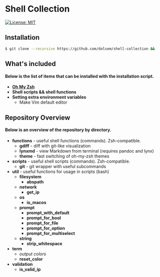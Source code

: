 # Shell Collection
[![License: MIT][license-image]][license-url]
## Installation
```sh
$ git clone --recursive https://github.com/dolsem/shell-collection && ./install.bash
```
## What's included
#### Below is the list of items that can be installed with the installation script.
- [**Oh My Zsh**][ohmyzsh-url]
- **Shell scripts && shell functions**
- **Setting extra environment variables**
  - Make Vim default editor

## Repository Overview
#### Below is an overview of the repository by directory.
- **functions** - useful shell functions (commands). Zsh-compatible.
  - **gdiff** - diff with git-like visualization
  - **lynxmd** - view Markdown from terminal (requires pandoc and lynx)
  - **theme** - fast switching of oh-my-zsh themes
- **scripts** - useful shell scripts (commands). Zsh-compatible.
  - **git** - git wrapper with useful subcommands
- **util** - useful functions for usage in scripts (bash)
  - **filesystem**
    - **abspath**
  - **network**
    - **get_ip**
  - **os**
    - **is_macos**
  - **prompt**
    - **prompt_with_default**
    - **prompt_for_bool**
    - **prompt_for_file**
    - **prompt_for_option**
    - **prompt_for_multiselect**
  - **string**
    - **strip_whitespace**
- **term**
  - *output colors*
  - **reset_color**
- **validation**
    - **is_valid_ip**

[license-image]: https://img.shields.io/badge/License-MIT-blue.svg
[license-url]: https://opensource.org/licenses/MIT
[ohmyzsh-url]: https://github.com/robbyrussell/oh-my-zsh